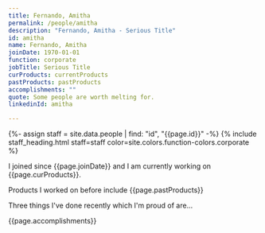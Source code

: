 ```yaml
---
title: Fernando, Amitha
permalink: /people/amitha
description: "Fernando, Amitha - Serious Title"
id: amitha
name: Fernando, Amitha
joinDate: 1970-01-01
function: corporate
jobTitle: Serious Title
curProducts: currentProducts
pastProducts: pastProducts
accomplishments: ""
quote: Some people are worth melting for.
linkedinId: amitha

---
```


{%- assign staff = site.data.people | find: "id", "{{page.id}}" -%}
{% include staff_heading.html staff=staff color=site.colors.function-colors.corporate %}

<p>I joined since {{page.joinDate}} and I am currently working on {{page.curProducts}}.</p>

<p>Products I worked on before include {{page.pastProducts}}</p>

<p>Three things I've done recently which I'm proud of are...</p>
{{page.accomplishments}}
